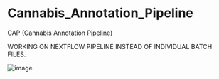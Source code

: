 # Cannabis_Annotation_Pipeline
CAP (Cannabis Annotation Pipeline)

WORKING ON NEXTFLOW PIPELINE INSTEAD OF INDIVIDUAL BATCH FILES.

![image](https://user-images.githubusercontent.com/33765093/131006054-2a940618-3896-4072-bfe7-578527bbd133.png)
